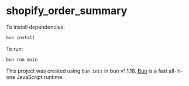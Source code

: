 # shopify_order_summary

To install dependencies:

```bash
bun install
```

To run:

```bash
bun run main
```

This project was created using `bun init` in bun v1.1.18. [Bun](https://bun.sh) is a fast all-in-one JavaScript runtime.
